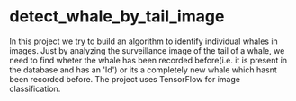 # detect_whale_by_tail_image
In this project we try to build an algorithm to identify individual whales in images. Just by analyzing the surveillance image of the tail of a whale, we need to find wheter the whale has been recorded before(i.e. it is present in the database and has an 'Id') or its a completely new whale which hasnt been recorded before. The project uses TensorFlow for image classification.